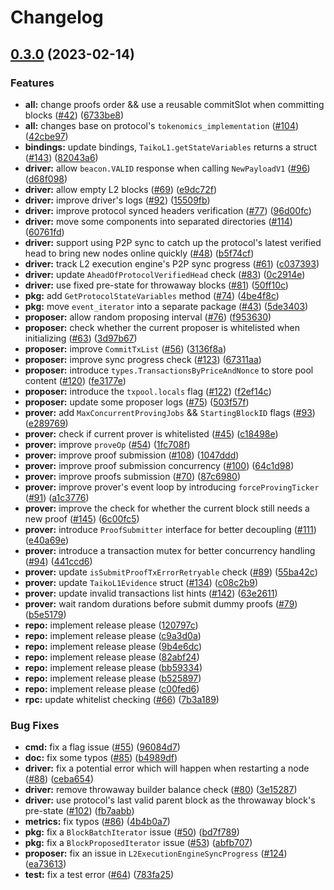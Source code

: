 # Changelog

## [0.3.0](https://github.com/d1onys1us/taiko-client/compare/v0.2.4...v0.3.0) (2023-02-14)


### Features

* **all:** change proofs order && use a reusable commitSlot when committing blocks ([#42](https://github.com/d1onys1us/taiko-client/issues/42)) ([6733be8](https://github.com/d1onys1us/taiko-client/commit/6733be832a1b78323e24b4881dd9a050fa53e3c0))
* **all:** changes base on protocol's `tokenomics_implementation` ([#104](https://github.com/d1onys1us/taiko-client/issues/104)) ([42cbe97](https://github.com/d1onys1us/taiko-client/commit/42cbe97f1c23a1f3b95a2757e318d35f6f44015f))
* **bindings:** update bindings, `TaikoL1.getStateVariables` returns a struct ([#143](https://github.com/d1onys1us/taiko-client/issues/143)) ([82043a6](https://github.com/d1onys1us/taiko-client/commit/82043a6dda3588104ef270bfcdee4f3a380bcd29))
* **driver:** allow `beacon.VALID` response when calling `NewPayloadV1` ([#96](https://github.com/d1onys1us/taiko-client/issues/96)) ([d68f098](https://github.com/d1onys1us/taiko-client/commit/d68f0980478542cc2b05ac215495c0835b36bdf8))
* **driver:** allow empty L2 blocks ([#69](https://github.com/d1onys1us/taiko-client/issues/69)) ([e9dc72f](https://github.com/d1onys1us/taiko-client/commit/e9dc72fee36d7a61549fdfb730db28c2a9da220a))
* **driver:** improve driver's logs ([#92](https://github.com/d1onys1us/taiko-client/issues/92)) ([15509fb](https://github.com/d1onys1us/taiko-client/commit/15509fbb519aa05939d5b2993fa404609c3502da))
* **driver:** improve protocol synced headers verification ([#77](https://github.com/d1onys1us/taiko-client/issues/77)) ([96d00fc](https://github.com/d1onys1us/taiko-client/commit/96d00fc1e6ce1d223265e74a3068e2a569b238c7))
* **driver:** move some components into separated directories ([#114](https://github.com/d1onys1us/taiko-client/issues/114)) ([60761fd](https://github.com/d1onys1us/taiko-client/commit/60761fd4b857e046937471a44495b239334ff3bc))
* **driver:** support using P2P sync to catch up the protocol's latest verified head to bring new nodes online quickly ([#48](https://github.com/d1onys1us/taiko-client/issues/48)) ([b5f74cf](https://github.com/d1onys1us/taiko-client/commit/b5f74cfc1d7ac8a7d84ab8e20d131766172869ac))
* **driver:** track L2 execution engine's P2P sync progress ([#61](https://github.com/d1onys1us/taiko-client/issues/61)) ([c037393](https://github.com/d1onys1us/taiko-client/commit/c037393ac79169fefcd068dfda260138b6d10fa1))
* **driver:** update `AheadOfProtocolVerifiedHead` check ([#83](https://github.com/d1onys1us/taiko-client/issues/83)) ([0c2914e](https://github.com/d1onys1us/taiko-client/commit/0c2914e5136b4a090f5f5688b990499227de96ba))
* **driver:** use fixed pre-state for throwaway blocks ([#81](https://github.com/d1onys1us/taiko-client/issues/81)) ([50ff10c](https://github.com/d1onys1us/taiko-client/commit/50ff10ce97b69a5c76896d6e0de1c4780ac704ff))
* **pkg:** add `GetProtocolStateVariables` method ([#74](https://github.com/d1onys1us/taiko-client/issues/74)) ([4be4f8c](https://github.com/d1onys1us/taiko-client/commit/4be4f8c850758f26b9de4ee0931535f7e56e1007))
* **pkg:** move `event_iterator` into a separate package ([#43](https://github.com/d1onys1us/taiko-client/issues/43)) ([5de3403](https://github.com/d1onys1us/taiko-client/commit/5de340362d920bdb2c8cf5d032b45c9c8fa4559b))
* **proposer:** allow random proposing interval ([#76](https://github.com/d1onys1us/taiko-client/issues/76)) ([f953630](https://github.com/d1onys1us/taiko-client/commit/f953630a316804e6bc257d3cb7d4819eb1d31af9))
* **proposer:** check whether the current proposer is whitelisted when initializing ([#63](https://github.com/d1onys1us/taiko-client/issues/63)) ([3d97b67](https://github.com/d1onys1us/taiko-client/commit/3d97b678f1a593a56188692df9bdf5f308595fcd))
* **proposer:** improve `CommitTxList` ([#56](https://github.com/d1onys1us/taiko-client/issues/56)) ([3136f8a](https://github.com/d1onys1us/taiko-client/commit/3136f8a98e7aaee2ac4f87ed7c14bf46177ab991))
* **proposer:** improve sync progress check ([#123](https://github.com/d1onys1us/taiko-client/issues/123)) ([67311aa](https://github.com/d1onys1us/taiko-client/commit/67311aae61450d1b54f9072f05de8bde8fa8fc76))
* **proposer:** introduce `types.TransactionsByPriceAndNonce` to store pool content ([#120](https://github.com/d1onys1us/taiko-client/issues/120)) ([fe3177e](https://github.com/d1onys1us/taiko-client/commit/fe3177e54f4007b5a35c72d71983e8351d667ce0))
* **proposer:** introduce the `txpool.locals` flag ([#122](https://github.com/d1onys1us/taiko-client/issues/122)) ([f2ef14c](https://github.com/d1onys1us/taiko-client/commit/f2ef14cd5c0a968cd8a1d93863812e939e4fddc5))
* **proposer:** update some proposer logs ([#75](https://github.com/d1onys1us/taiko-client/issues/75)) ([503f57f](https://github.com/d1onys1us/taiko-client/commit/503f57f20170ae056cf4474e37aace9ed4a8a2c9))
* **prover:** add `MaxConcurrentProvingJobs` && `StartingBlockID` flags ([#93](https://github.com/d1onys1us/taiko-client/issues/93)) ([e289769](https://github.com/d1onys1us/taiko-client/commit/e2897690699901132df0281260d162e8a583ea52))
* **prover:** check if current prover is whitelisted ([#45](https://github.com/d1onys1us/taiko-client/issues/45)) ([c18498e](https://github.com/d1onys1us/taiko-client/commit/c18498ec7f3cf3375d3334c62bd0f28e15a14b90))
* **prover:** improve `proveOp` ([#54](https://github.com/d1onys1us/taiko-client/issues/54)) ([1fc708f](https://github.com/d1onys1us/taiko-client/commit/1fc708f4cde80d93d642b32008a8b09f9d4304ea))
* **prover:** improve proof submission ([#108](https://github.com/d1onys1us/taiko-client/issues/108)) ([1047ddd](https://github.com/d1onys1us/taiko-client/commit/1047ddd7f1e7a41517d5776717356736e07975ea))
* **prover:** improve proof submission concurrency ([#100](https://github.com/d1onys1us/taiko-client/issues/100)) ([64c1d98](https://github.com/d1onys1us/taiko-client/commit/64c1d98b3280160fc2385dcf3b8e2721b234eb10))
* **prover:** improve proofs submission ([#70](https://github.com/d1onys1us/taiko-client/issues/70)) ([87c6980](https://github.com/d1onys1us/taiko-client/commit/87c6980e44ef8f5c56d5bd86a19565e4f6516ed1))
* **prover:** improve prover's event loop by introducing `forceProvingTicker` ([#91](https://github.com/d1onys1us/taiko-client/issues/91)) ([a1c3776](https://github.com/d1onys1us/taiko-client/commit/a1c3776bb70cd0a3a8d8fd912b4180ce2bc92df5))
* **prover:** improve the check for whether the current block still needs a new proof ([#145](https://github.com/d1onys1us/taiko-client/issues/145)) ([6c00fc5](https://github.com/d1onys1us/taiko-client/commit/6c00fc544b1ed92a4e38860059ef463282648a42))
* **prover:** introduce `ProofSubmitter` interface for better decoupling ([#111](https://github.com/d1onys1us/taiko-client/issues/111)) ([e40a69e](https://github.com/d1onys1us/taiko-client/commit/e40a69e4d69cf87fcd60a2ef1f365e4ba32e0700))
* **prover:** introduce a transaction mutex for better concurrency handling ([#94](https://github.com/d1onys1us/taiko-client/issues/94)) ([441ccd6](https://github.com/d1onys1us/taiko-client/commit/441ccd6e110837aa046c64554ea13df2d438362a))
* **prover:** update `isSubmitProofTxErrorRetryable` check ([#89](https://github.com/d1onys1us/taiko-client/issues/89)) ([55ba42c](https://github.com/d1onys1us/taiko-client/commit/55ba42cd8ac5e3f9ecdc45b4003483cfd3a32c87))
* **prover:** update `TaikoL1Evidence` struct ([#134](https://github.com/d1onys1us/taiko-client/issues/134)) ([c08c2b9](https://github.com/d1onys1us/taiko-client/commit/c08c2b9f4e9046b22a8c8c7ca56a506104ff034f))
* **prover:** update invalid transactions list hints ([#142](https://github.com/d1onys1us/taiko-client/issues/142)) ([63e2611](https://github.com/d1onys1us/taiko-client/commit/63e261150afa64a1313718d6da06168120180f2e))
* **prover:** wait random durations before submit dummy proofs ([#79](https://github.com/d1onys1us/taiko-client/issues/79)) ([b5e5179](https://github.com/d1onys1us/taiko-client/commit/b5e5179b8085ec3b0b8c23acd276447c2c18619f))
* **repo:** implement release please ([120797c](https://github.com/d1onys1us/taiko-client/commit/120797cc2954b9b10a5e28bb37087e4eb97ae461))
* **repo:** implement release please ([c9a3d0a](https://github.com/d1onys1us/taiko-client/commit/c9a3d0aa3518698a1a1d2e2f235e4a99f7ec9bde))
* **repo:** implement release please ([9b4e6dc](https://github.com/d1onys1us/taiko-client/commit/9b4e6dce92a14e53cc9e14857c8d0e4238cdea5f))
* **repo:** implement release please ([82abf24](https://github.com/d1onys1us/taiko-client/commit/82abf24d4e632e51ea96c33ce96d0ac8ff03cf20))
* **repo:** implement release please ([bb59334](https://github.com/d1onys1us/taiko-client/commit/bb593346567b191c9ecc45bbad5bcfe49905b3fe))
* **repo:** implement release please ([b525897](https://github.com/d1onys1us/taiko-client/commit/b5258976110d8138513fa56385d345474e3b3417))
* **repo:** implement release please ([c00fed6](https://github.com/d1onys1us/taiko-client/commit/c00fed637141ad9f06db92ce9b31bbd6a11ae94f))
* **rpc:** update whitelist checking ([#66](https://github.com/d1onys1us/taiko-client/issues/66)) ([7b3a189](https://github.com/d1onys1us/taiko-client/commit/7b3a1897be29d3e911a38aa872f8d005ee049da2))


### Bug Fixes

* **cmd:** fix a flag issue ([#55](https://github.com/d1onys1us/taiko-client/issues/55)) ([96084d7](https://github.com/d1onys1us/taiko-client/commit/96084d75e1937617836e7892b972a7440ab60ed8))
* **doc:** fix some typos ([#85](https://github.com/d1onys1us/taiko-client/issues/85)) ([b4989df](https://github.com/d1onys1us/taiko-client/commit/b4989dfaa5bdca8d92691fb9f58214a4cc67018a))
* **driver:** fix a potential error which will happen when restarting a node ([#88](https://github.com/d1onys1us/taiko-client/issues/88)) ([ceba654](https://github.com/d1onys1us/taiko-client/commit/ceba6546e6d55b96a59977d06e3d8fb81f7c2783))
* **driver:** remove throwaway builder balance check ([#80](https://github.com/d1onys1us/taiko-client/issues/80)) ([3e15287](https://github.com/d1onys1us/taiko-client/commit/3e15287f3b60bb500382e15219d8a33ffc34b55f))
* **driver:** use protocol's last valid parent block as the throwaway block's pre-state ([#102](https://github.com/d1onys1us/taiko-client/issues/102)) ([fb7aabb](https://github.com/d1onys1us/taiko-client/commit/fb7aabb98b3371b300b72a7ba988e32ae89fcfb2))
* **metrics:** fix typos ([#86](https://github.com/d1onys1us/taiko-client/issues/86)) ([4b4b0a7](https://github.com/d1onys1us/taiko-client/commit/4b4b0a7b327d1a877e79ba18b87de3d9ba77dbc3))
* **pkg:** fix a `BlockBatchIterator` issue ([#50](https://github.com/d1onys1us/taiko-client/issues/50)) ([bd7f789](https://github.com/d1onys1us/taiko-client/commit/bd7f789656102c4f36adf32cefcc0b94b4cb33c8))
* **pkg:** fix a `BlockProposedIterator` issue ([#53](https://github.com/d1onys1us/taiko-client/issues/53)) ([abfb707](https://github.com/d1onys1us/taiko-client/commit/abfb707fe10e6bd3363f3e9ebb1af8f0ea1e63ce))
* **proposer:** fix an issue in `L2ExecutionEngineSyncProgress` ([#124](https://github.com/d1onys1us/taiko-client/issues/124)) ([ea73613](https://github.com/d1onys1us/taiko-client/commit/ea736131f857377b05330985aeb7ab5edb69502b))
* **test:** fix a test error ([#64](https://github.com/d1onys1us/taiko-client/issues/64)) ([783fa25](https://github.com/d1onys1us/taiko-client/commit/783fa254cd07b08bbdbda91857b27c03183e8a70))
